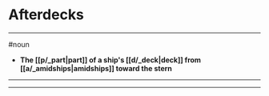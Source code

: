 # Afterdecks
---
#noun
- **The [[p/_part|part]] of a ship's [[d/_deck|deck]] from [[a/_amidships|amidships]] toward the stern**
---
---
